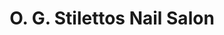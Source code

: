 ---
title: "O. G. Stilettos Nail Salon"
url: /baltimore/o-g-stilettos-nail-salon/
shop: Kosmetik
---